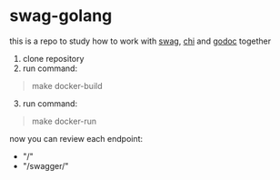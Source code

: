 # swag-golang
this is a repo to study how to work with [swag](https://github.com/swaggo/swag), [chi](https://github.com/go-chi/chi) and [godoc](https://pkg.go.dev/golang.org/x/tools/cmd/godoc) together
1. clone repository
2. run command:
> make docker-build
3. run command:
> make docker-run

now you can review each endpoint:
- "/"
- "/swagger/"
